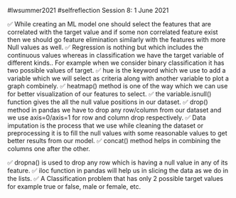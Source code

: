 #lwsummer2021 #selfreflection
Session 8: 1 June 2021

✅ While creating an ML model one should select the features that are correlated with the target value and if some non correlated feature exist then we should go feature elimination similarly with the features with more Null values as well.
✅ Regression is nothing but which includes the continuous values whereas in classification we have the target variable of different kinds.. For example when we consider binary classification it has two possible values of target.
✅ hue is the keyword which we use to add a variable which we will select as criteria along with another variable to plot a graph combinely.
✅ heatmap() method is one of the way which we can use for better visualization of our features to select.
✅ the variable.isnull() function gives the all the null value positions in our dataset.
✅ drop() method in pandas we have to drop any row/column from our dataset and we use axis=0/axis=1 for row and column drop respectively.
✅ Data imputation is the process that we use while cleaning the dataset or preprocessing it is to fill the null values with some reasonable values to get better results from our model.
✅ concat() method helps in combining the columns one after the other.

✅ dropna() is used to drop any row which is having a null value in any of its feature. 
✅ iloc function in pandas will help us in slicing the data as we do in the lists. 
✅ A Classification problem that has only 2 possible target values for example true or false, male or female, etc.